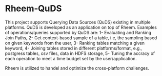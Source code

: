 # Rheem-QuDS
This project supports Querying Data Sources (QuDS) existing in multiple platforms. QuDS is developed as an application on top of Rheem. 
Examples of operations/queries supported by QuDS are: 
1- Evaluating and Ranking Join Paths, 
2- Get context-based sample of a table, i.e, the sampling based on given keywords from the user,
3- Ranking tables matching a given keyword,
4- Joining tables stored in different platforms/format, e.g., postgress tables, csv files, data in HDFS storage,
5- Tuning the accracy of each operation to meet a time budget set by the user/application. 

Rheem is utilized to handel and optimize the cross-platform challenges.  

